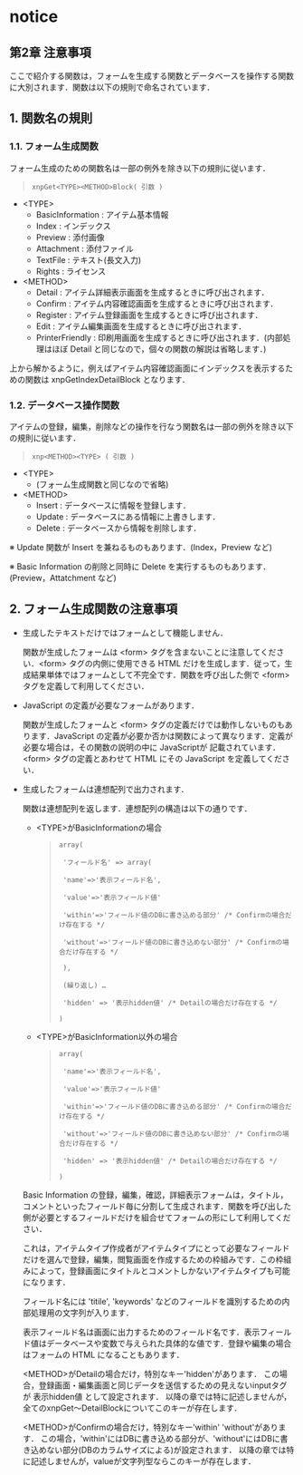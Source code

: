 # notice

## 第2章 注意事項

ここで紹介する関数は，フォームを生成する関数とデータベースを操作する関数に大別されます．関数は以下の規則で命名されています．

## 1. 関数名の規則

### 1.1. フォーム生成関数

フォーム生成のための関数名は一部の例外を除き以下の規則に従います．

> ```text
> xnpGet<TYPE><METHOD>Block( 引数 )
> ```

* &lt;TYPE&gt;
  * BasicInformation : アイテム基本情報
  * Index : インデックス
  * Preview : 添付画像
  * Attachment : 添付ファイル
  * TextFile : テキスト\(長文入力\)
  * Rights : ライセンス
* &lt;METHOD&gt;
  * Detail : アイテム詳細表示画面を生成するときに呼び出されます．
  * Confirm : アイテム内容確認画面を生成するときに呼び出されます．
  * Register : アイテム登録画面を生成するときに呼び出されます．
  * Edit : アイテム編集画面を生成するときに呼び出されます．
  * PrinterFriendly : 印刷用画面を生成するときに呼び出されます．\(内部処理はほぼ Detail と同じなので，個々の関数の解説は省略します．\)

上から解かるように，例えばアイテム内容確認画面にインデックスを表示するための関数は xnpGetIndexDetailBlock となります．

### 1.2. データベース操作関数

アイテムの登録，編集，削除などの操作を行なう関数名は一部の例外を除き以下の規則に従います．

> ```text
> xnp<METHOD><TYPE> ( 引数 )
> ```

* &lt;TYPE&gt;
  * \(フォーム生成関数と同じなので省略\)
* &lt;METHOD&gt;
  * Insert : データベースに情報を登録します．
  * Update : データベースにある情報に上書きします．
  * Delete : データベースから情報を削除します．

※ Update 関数が Insert を兼ねるものもあります．\(Index，Preview など\)

※ Basic Information の削除と同時に Delete を実行するものもあります．\(Preview，Attatchment など\)

## 2. フォーム生成関数の注意事項

* 生成したテキストだけではフォームとして機能しません．

  関数が生成したフォームは &lt;form&gt; タグを含まないことに注意してください．&lt;form&gt; タグの内側に使用できる HTML だけを生成します．従って，生成結果単体ではフォームとして不完全です．関数を呼び出した側で &lt;form&gt; タグを定義して利用してください．

* JavaScript の定義が必要なフォームがあります．

  関数が生成したフォームと &lt;form&gt; タグの定義だけでは動作しないものもあります．JavaScript の定義が必要か否かは関数によって異なります．定義が必要な場合は，その関数の説明の中に JavaScriptが 記載されています． &lt;form&gt; タグの定義とあわせて HTML にその JavaScript を定義してください．

* 生成したフォームは連想配列で出力されます．

  関数は連想配列を返します．連想配列の構造は以下の通りです．

  * &lt;TYPE&gt;がBasicInformationの場合

    > ```text
    > array(
    >
    >  'フィールド名' => array(
    >
    >  'name'=>'表示フィールド名',
    >
    >  'value'=>'表示フィールド値'
    >
    >  'within'=>'フィールド値のDBに書き込める部分' /* Confirmの場合だけ存在する */
    >
    >  'without'=>'フィールド値のDBに書き込めない部分' /* Confirmの場合だけ存在する */
    >
    >  ),
    >
    >  (繰り返し) …
    >
    >  'hidden' => '表示hidden値' /* Detailの場合だけ存在する */
    >
    > )
    > ```

  * &lt;TYPE&gt;がBasicInformation以外の場合

    > ```text
    > array(
    >
    >  'name'=>'表示フィールド名',
    >
    >  'value'=>'表示フィールド値'
    >
    >  'within'=>'フィールド値のDBに書き込める部分' /* Confirmの場合だけ存在する */
    >
    >  'without'=>'フィールド値のDBに書き込めない部分' /* Confirmの場合だけ存在する */
    >
    >  'hidden' => '表示hidden値' /* Detailの場合だけ存在する */
    >
    > )
    > ```

  Basic Information の登録，編集，確認，詳細表示フォームは，タイトル，コメントといったフィールド毎に分割して生成されます．関数を呼び出した側が必要とするフィールドだけを組合せてフォームの形にして利用してください．

  これは，アイテムタイプ作成者がアイテムタイプにとって必要なフィールドだけを選んで登録，編集，閲覧画面を作成するための枠組みです．この枠組みによって，登録画面にタイトルとコメントしかないアイテムタイプも可能になります．

  フィールド名には 'titile', 'keywords' などのフィールドを識別するための内部処理用の文字列が入ります．

  表示フィールド名は画面に出力するためのフィールド名です．表示フィールド値はデータベースや変数で与えられた具体的な値です．登録や編集の場合はフォームの HTML になることもあります．

  &lt;METHOD&gt;がDetailの場合だけ，特別なキー'hidden'があります． この場合，登録画面・編集画面と同じデータを送信するための見えないinputタグが 表示hidden値 として設定されます． 以降の章では特に記述しませんが，全てのxnpGet〜DetailBlockについてこのキーが存在します．

  &lt;METHOD&gt;がConfirmの場合だけ，特別なキー'within' 'without'があります． この場合，'within'にはDBに書き込める部分が、'without'にはDBに書き込めない部分\(DBのカラムサイズによる\)が設定されます． 以降の章では特に記述しませんが，valueが文字列型ならこのキーが存在します．

